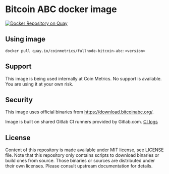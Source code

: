 # Bitcoin ABC docker image

[![Docker Repository on Quay](https://quay.io/repository/coinmetrics/fullnode-bitcoin-abc/status "Docker Repository on Quay")](https://quay.io/repository/coinmetrics/fullnode-bitcoin-abc)

## Using image

```
docker pull quay.io/coinmetrics/fullnode-bitcoin-abc:<version>
```

## Support

This image is being used internally at Coin Metrics. No support is available. You are using it at your own risk.

## Security

This image uses official binaries from https://download.bitcoinabc.org/.

Image is built on shared Gitlab CI runners provided by Gitlab.com. [CI logs](https://gitlab.com/coinmetrics/fullnodes/bitcoin-abc/pipelines)

## License

Content of this repository is made available under MIT license, see LICENSE file.
Note that this repository only contains scripts to download binaries or build ones from source.
Those binaries or sources are distributed under their own licenses.
Please consult upstream documentation for details.
